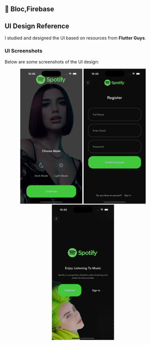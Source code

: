## 📒 Bloc,Firebase 

## UI Design Reference  
I studied and designed the UI based on resources from **Flutter Guys**.  

### UI Screenshots  
Below are some screenshots of the UI design:  

<p align="center">
  
  <img src="assets/images/mode.png" width="200" />
  <img src="assets/images/register.png" width="200" />
  <img src="assets/images/signin.png" width="200" />
 
</p>
